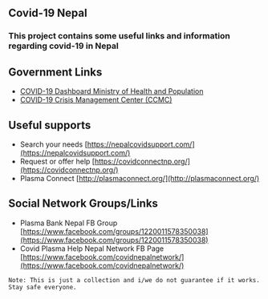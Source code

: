 ## Covid-19 Nepal
### This project contains some useful links and information regarding covid-19 in Nepal

## Government Links

- [COVID-19 Dashboard Ministry of Health and Population](https://covid19.mohp.gov.np/)
- [COVID-19 Crisis Management Center (CCMC)](https://ccmc.gov.np/)


## Useful supports
- Search your needs [https://nepalcovidsupport.com/](https://nepalcovidsupport.com/) 
- Request or offer help [https://covidconnectnp.org/](https://covidconnectnp.org/)
- Plasma Connect [http://plasmaconnect.org/](http://plasmaconnect.org/)


## Social Network Groups/Links
- Plasma Bank Nepal FB Group [https://www.facebook.com/groups/1220011578350038](https://www.facebook.com/groups/1220011578350038) 
- Covid Plasma Help Nepal Network FB Page [https://www.facebook.com/covidnepalnetwork/](https://www.facebook.com/covidnepalnetwork/)


``
Note: This is just a collection and i/we do not guarantee if it works. Stay safe everyone. 
``
